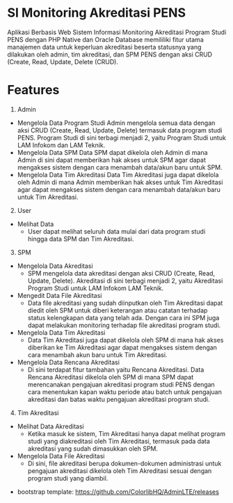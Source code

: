 # SI Monitoring Akreditasi PENS
Aplikasi Berbasis Web Sistem Informasi Monitoring Akreditasi Program Studi PENS dengan PHP Native dan Oracle Database memililiki fitur utama manajemen data untuk keperluan akreditasi beserta statusnya yang dilakukan oleh admin, tim akreditasi, dan SPM PENS dengan aksi CRUD (Create, Read, Update, Delete (CRUD).

# Features

1.	Admin
  *	Mengelola Data Program Studi
    Admin mengelola semua data dengan aksi CRUD (Create, Read, Update, Delete) termasuk data program studi PENS. Program Studi di sini terbagi menjadi 2, yaitu Program Studi untuk LAM Infokom dan LAM Teknik. 
  *	Mengelola Data SPM
    Data SPM dapat dikelola oleh Admin di mana Admin di sini dapat memberikan hak akses untuk SPM agar dapat mengakses sistem dengan cara menambah data/akun baru untuk SPM.
  *	Mengelola Data Tim Akreditasi
    Data Tim Akreditasi juga dapat dikelola oleh Admin di mana Admin memberikan hak akses untuk Tim Akreditasi agar dapat mengakses sistem dengan cara menambah data/akun baru untuk Tim Akreditasi.

2.	User
  *	Melihat Data
    - User dapat melihat seluruh data mulai dari data program studi hingga data SPM dan Tim Akreditasi.

3.	SPM
  *	Mengelola Data Akreditasi
    - SPM mengelola data akreditasi dengan aksi CRUD (Create, Read, Update, Delete). Akreditasi di sini terbagi menjadi 2, yaitu Akreditasi Program Studi untuk LAM Infokom LAM Teknik. 
  *	Mengedit Data File Akreditasi
    - Data file akreditasi yang sudah diinputkan oleh Tim Akreditasi dapat diedit oleh SPM untuk diberi keterangan atau catatan terhadap status kelengkapan data yang telah ada. Dengan cara ini SPM juga dapat melakukan monitoring terhadap file akreditasi program studi.
  *	Mengelola Data Tim Akreditasi
    - Data Tim Akreditasi juga dapat dikelola oleh SPM di mana hak akses diberikan ke Tim Akreditasi agar dapat mengakses sistem dengan cara menambah akun baru untuk Tim Akreditasi.
  * Mengelola Data Rencana Akreditasi
    - Di sini terdapat fitur tambahan yaitu Rencana Akreditasi. Data Rencana Akreditasi dikelola oleh SPM di mana SPM dapat merencanakan pengajuan akreditasi program studi PENS dengan cara menentukan kapan waktu periode atau batch untuk pengajuan akreditasi dan batas waktu pengajuan akreditasi program studi. 

4.	Tim Akreditasi
  *	Melihat Data Akreditasi
    - Ketika masuk ke sistem, Tim Akreditasi hanya dapat melihat program studi yang diakreditasi oleh Tim   Akreditasi, termasuk pada data akreditasi yang sudah dimasukkan oleh SPM. 
  *	Mengelola Data File Akreditasi
    - Di sini, file akreditasi berupa dokumen-dokumen administrasi untuk pengajuan akreditasi dikelola oleh Tim Akreditasi sesuai dengan program studi yang diambil.

- bootstrap template: https://github.com/ColorlibHQ/AdminLTE/releases
